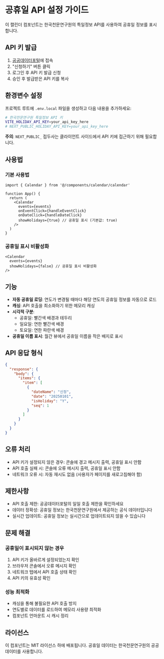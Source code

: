 # 공휴일 API 설정 가이드

이 캘린더 컴포넌트는 한국천문연구원의 특일정보 API를 사용하여 공휴일 정보를 표시합니다.

## API 키 발급

1. [공공데이터포털](https://www.data.go.kr/data/15012661/openapi.do)에 접속
2. "신청하기" 버튼 클릭
3. 로그인 후 API 키 발급 신청
4. 승인 후 발급받은 API 키를 복사

## 환경변수 설정

프로젝트 루트에 `.env.local` 파일을 생성하고 다음 내용을 추가하세요:

```bash
# 한국천문연구원 특일정보 API 키
VITE_HOLIDAY_API_KEY=your_api_key_here
# NEXT_PUBLIC_HOLIDAY_API_KEY=your_api_key_here
```

**주의**: `NEXT_PUBLIC_` 접두사는 클라이언트 사이드에서 API 키에 접근하기 위해 필요합니다.

## 사용법

### 기본 사용법

```tsx
import { Calendar } from '@/components/calendar/calendar'

function App() {
  return (
    <Calendar
      events={events}
      onEventClick={handleEventClick}
      onDateClick={handleDateClick}
      showHolidays={true} // 공휴일 표시 (기본값: true)
    />
  )
}
```

### 공휴일 표시 비활성화

```tsx
<Calendar
  events={events}
  showHolidays={false} // 공휴일 표시 비활성화
/>
```

## 기능

- **자동 공휴일 로딩**: 연도가 변경될 때마다 해당 연도의 공휴일 정보를 자동으로 로드
- **캐싱**: API 호출을 최소화하기 위한 메모리 캐싱
- **시각적 구분**: 
  - 공휴일: 빨간색 배경과 테두리
  - 일요일: 연한 빨간색 배경
  - 토요일: 연한 파란색 배경
- **공휴일 이름 표시**: 월간 뷰에서 공휴일 이름을 작은 배지로 표시

## API 응답 형식

```json
{
  "response": {
    "body": {
      "items": {
        "item": [
          {
            "dateName": "신정",
            "date": "20250101",
            "isHoliday": "Y",
            "seq": 1
          }
        ]
      }
    }
  }
}
```

## 오류 처리

- API 키가 설정되지 않은 경우: 콘솔에 경고 메시지 출력, 공휴일 표시 안함
- API 호출 실패 시: 콘솔에 오류 메시지 출력, 공휴일 표시 안함
- 네트워크 오류 시: 자동 재시도 없음 (사용자가 페이지를 새로고침해야 함)

## 제한사항

- API 호출 제한: 공공데이터포털의 일일 호출 제한을 확인하세요
- 데이터 정확성: 공휴일 정보는 한국천문연구원에서 제공하는 공식 데이터입니다
- 실시간 업데이트: 공휴일 정보는 실시간으로 업데이트되지 않을 수 있습니다

## 문제 해결

### 공휴일이 표시되지 않는 경우

1. API 키가 올바르게 설정되었는지 확인
2. 브라우저 콘솔에서 오류 메시지 확인
3. 네트워크 탭에서 API 호출 상태 확인
4. API 키의 유효성 확인

### 성능 최적화

- 캐싱을 통해 불필요한 API 호출 방지
- 연도별로 데이터를 로드하여 메모리 사용량 최적화
- 컴포넌트 언마운트 시 캐시 정리

## 라이선스

이 컴포넌트는 MIT 라이선스 하에 배포됩니다. 공휴일 데이터는 한국천문연구원의 공공데이터를 사용합니다. 